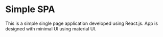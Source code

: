 # Simple SPA
This is a simple single page application developed using React.js. App is designed with minimal UI using material UI.
